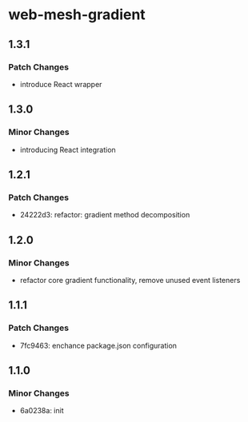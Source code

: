 # web-mesh-gradient

## 1.3.1

### Patch Changes

- introduce React wrapper

## 1.3.0

### Minor Changes

- introducing React integration

## 1.2.1

### Patch Changes

- 24222d3: refactor: gradient method decomposition

## 1.2.0

### Minor Changes

- refactor core gradient functionality, remove unused event listeners

## 1.1.1

### Patch Changes

- 7fc9463: enchance package.json configuration

## 1.1.0

### Minor Changes

- 6a0238a: init
